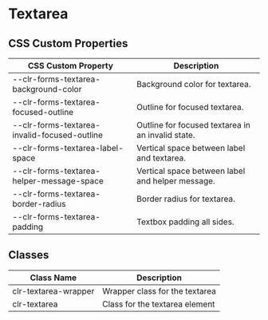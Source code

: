 # Textarea

## CSS Custom Properties

| CSS Custom Property                          | Description                                       |
| -------------------------------------------- | ------------------------------------------------- |
| --clr-forms-textarea-background-color        | Background color for textarea.                    |
| --clr-forms-textarea-focused-outline         | Outline for focused textarea.                     |
| --clr-forms-textarea-invalid-focused-outline | Outline for focused textarea in an invalid state. |
| --clr-forms-textarea-label-space             | Vertical space between label and textarea.        |
| --clr-forms-textarea-helper-message-space    | Vertical space between label and helper message.  |
| --clr-forms-textarea-border-radius           | Border radius for textarea.                       |
| --clr-forms-textarea-padding                 | Textbox padding all sides.                        |

## Classes

| Class Name           | Description                    |
| -------------------- | ------------------------------ |
| clr-textarea-wrapper | Wrapper class for the textarea |
| clr-textarea         | Class for the textarea element |
